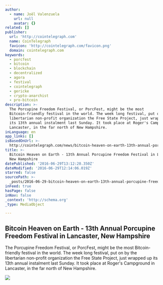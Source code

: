 ```yaml
---
author:
  - name: Joël Valenzuela
    url: null
    avatar: {}
related: []
publisher:
  url: 'http://cointelegraph.com'
  name: CoinTelegraph
  favicon: 'http://cointelegraph.com/favicon.png'
  domain: cointelegraph.com
keywords:
  - porcfest
  - bitcoin
  - blockchain
  - decentralized
  - agora
  - festival
  - cointelegraph
  - gericke
  - crypto-anarchist
  - pro-bitcoin
description: >-
  The Porcupine Freedom Festival, or PorcFest, might be the most
  Bitcoin-friendly festival in the world. The week long festival, put on by the
  libertarian non-profit organization the Free State Project, just wrapped up
  its 13th annual instalment last Sunday. It took place at Roger's Campground in
  Lancaster, in the far north of New Hampshire.
inLanguage: en
app_links: []
isBasedOnUrl: >-
  http://cointelegraph.com/news/bitcoin-heaven-on-earth-13th-annual-porcupine-freedom-festival-in-lancaster-new-hampshire
title: >-
  Bitcoin Heaven on Earth - 13th Annual Porcupine Freedom Festival in Lancaster,
  New Hampshire
datePublished: '2016-06-29T13:12:20.350Z'
dateModified: '2016-06-29T12:14:06.019Z'
starred: false
sourcePath: >-
  _posts/2016-06-29-bitcoin-heaven-on-earth-13th-annual-porcupine-freedom-fest.md
inFeed: true
hasPage: false
inNav: false
_context: 'http://schema.org'
_type: MediaObject

---
```

<article style=""><h1>Bitcoin Heaven on Earth - 13th Annual Porcupine Freedom Festival in Lancaster, New Hampshire</h1><p>The Porcupine Freedom Festival, or PorcFest, might be the most Bitcoin-friendly festival in the world. The week long festival, put on by the libertarian non-profit organization the Free State Project, just wrapped up its 13th annual instalment last Sunday. It took place at Roger's Campground in Lancaster, in the far north of New Hampshire.</p><img src="http://cointelegraph.com/images/725_aHR0cDovL2NvaW50ZWxlZ3JhcGguY29tL3N0b3JhZ2UvdXBsb2Fkcy92aWV3LzRjMTk0YjhjNzg1ODhkYzg1Yzk5ZGEyOGVlOGNlZWIzLmpwZw==.jpg" /></article>